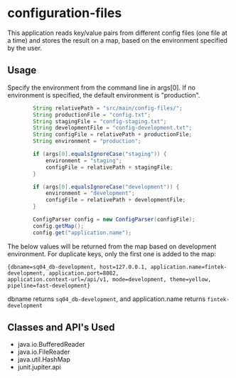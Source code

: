 # configuration-files

This application reads key/value pairs from different config files (one file at a time) and stores the result on a map, based on the environment specified by the user.

## Usage

Specify the environment from the command line in args[0]. If no environment is specified, the default environment is "production".
```java
        String relativePath = "src/main/config-files/";
        String productionFile = "config.txt";
        String stagingFile = "config-staging.txt";
        String developmentFile = "config-development.txt";
        String configFile = relativePath + productionFile;
        String environment = "production";

        if (args[0].equalsIgnoreCase("staging")) {
            environment = "staging";
            configFile = relativePath + stagingFile;
        }

        if (args[0].equalsIgnoreCase("development")) {
            environment = "development";
            configFile = relativePath + developmentFile;
        }

        ConfigParser config = new ConfigParser(configFile);
        config.getMap();
        config.get("application.name");
```

The below values will be returned from the map based on development environment. For duplicate keys, only the first one is added to the map:

```
{dbname=sq04_db-development, host=127.0.0.1, application.name=fintek-development, application.port=8082, 
application.context-url=/api/v1, mode=development, theme=yellow, pipeline=fast-development}

```

dbname returns ```sq04_db-development```,   and  application.name returns ```fintek-development```

## Classes and API's Used

*  java.io.BufferedReader
*  java.io.FileReader
*  java.util.HashMap
*  junit.jupiter.api
